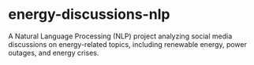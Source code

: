 # energy-discussions-nlp
A Natural Language Processing (NLP) project analyzing social media discussions on energy-related topics, including renewable energy, power outages, and energy crises.
